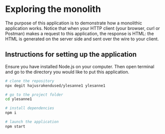 # Exploring the monolith

The purpose of this application is to demonstrate how a monolithic application works. Notice that when your HTTP
client (your browser, curl or Postman) makes a request to this application, the response is HTML:
the HTML is generated on the server side and sent over the wire to your client.

## Instructions for setting up the application
Ensure you have installed Node.js on your computer. Then open terminal and go to the directory you would like to put this application.

```bash
# clone the repository
npx degit hajusrakendused/ylesanne1 ylesanne1

# go to the project folder
cd ylesanne1

# install dependencies
npm i

# launch the application
npm start
```